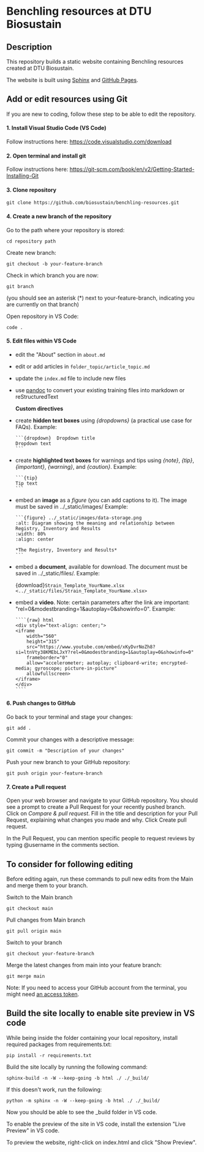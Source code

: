 # Benchling resources at DTU Biosustain

## Description

This repository builds a static website  containing Benchling resources created at DTU Biosustain.

The website is built using [Sphinx](https://www.sphinx-doc.org/en/master/usage/index.html) and [GitHub Pages](https://docs.github.com/en/pages/getting-started-with-github-pages/configuring-a-publishing-source-for-your-github-pages-site).

## Add or edit resources using Git

If you are new to coding, follow these step to be able to edit the repository.

#### 1. Install Visual Studio Code (VS Code)
Follow instructions here: https://code.visualstudio.com/download

#### 2. Open terminal and install git
Follow instructions here: https://git-scm.com/book/en/v2/Getting-Started-Installing-Git 

#### 3. Clone repository
    git clone https://github.com/biosustain/benchling-resources.git

#### 4. Create a new branch of the repository

Go to the path where your repository is stored:

    cd repository path

Create new branch:
    
    git checkout -b your-feature-branch

Check in which branch you are now:

    git branch 
(you should see an asterisk (*) next to your-feature-branch, indicating you are currently on that branch)

Open repository in VS Code:

    code .

#### 5. Edit files within VS Code

- edit the "About" section in `about.md`
- edit or add articles in `folder_topic/article_topic.md`
- update the `index.md` file to include new files
- use [pandoc](https://pandoc.org/try/) to convert your existing training files into markdown or reStructuredText

    
    **Custom directives**

- create **hidden text boxes** using *{dropdowns}* (a practical use case for FAQs). 
Example:

    ````
    ```{dropdown}  Dropdown title
    Dropdown text
    ```
    ````

- create **highlighted text boxes** for warnings and tips using *{note}*, *{tip}*, *{important}*, *{warning}*, and *{caution}*. Example:
    
    ````
    ```{tip}
    Tip text
    ```
    ````

- embed an **image** as a *figure* (you can add captions to it). The image must be saved in ../_static/images/
Example: 
    ````
    ```{figure} ../_static/images/data-storage.png
    :alt: Diagram showing the meaning and relationship between Registry, Inventory and Results
    :width: 80%
    :align: center

    *The Registry, Inventory and Results*
    ```
    ````

- embed a **document**, available for download. The document must be saved in ../_static/files/. Example: 

    {download}`Strain_Template_YourName.xlsx <../_static/files/Strain_Template_YourName.xlsx>`

- embed a **video**. Note: certain parameters after the link are important: "rel=0&modestbranding=1&autoplay=0&showinfo=0". Example:
    `````
    ````{raw} html
    <div style="text-align: center;">
    <iframe 
        width="560" 
        height="315" 
        src="https://www.youtube.com/embed/xKyDvrNoZh8?si=ltnVty38KMEbLJxY?rel=0&modestbranding=1&autoplay=0&showinfo=0" 
        frameborder="0" 
        allow="accelerometer; autoplay; clipboard-write; encrypted-media; gyroscope; picture-in-picture" 
        allowfullscreen>
    </iframe>
    </div>
    ````
    `````

#### 6. Push changes to GitHub

Go back to your terminal and stage your changes:

    git add .

Commit your changes with a descriptive message:

    git commit -m "Description of your changes"

Push your new branch to your GitHub repository:

    git push origin your-feature-branch

#### 7. Create a Pull request

Open your web browser and navigate to your GitHub repository.
You should see a prompt to create a Pull Request for your recently pushed branch. Click on *Compare & pull request*.
Fill in the title and description for your Pull Request, explaining what changes you made and why.
Click Create pull request.

In the Pull Request, you can mention specific people to request reviews by typing @username in the comments section.

## To consider for following editing 

Before editing again, run these commands to pull new edits from the Main and merge them to your branch.

Switch to the Main branch

    git checkout main

Pull changes from Main branch

    git pull origin main

Switch to your branch

    git checkout your-feature-branch 

Merge the latest changes from main into your feature branch:

    git merge main

Note: If you need to access your GitHub account from the terminal, you might need [an access token](https://docs.github.com/en/authentication/keeping-your-account-and-data-secure/managing-your-personal-access-tokens).

## Build the site locally to enable site preview in VS code

While being inside the folder containing your local repository, install required packages from requirements.txt:
    
    pip install -r requirements.txt

Build the site locally by running the following command:
    
    sphinx-build -n -W --keep-going -b html ./ ./_build/

If this doesn't work, run the following:

    python -m sphinx -n -W --keep-going -b html ./ ./_build/

Now you should be able to see the _build folder in VS code.

To enable the preview of the site in VS code, install the extension "Live Preview" in VS code.

To preview the website, right-click on index.html and click "Show Preview".